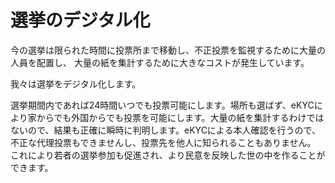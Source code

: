 # 選挙のデジタル化
今の選挙は限られた時間に投票所まで移動し、不正投票を監視するために大量の人員を配置し、 大量の紙を集計するために大きなコストが発生しています。

我々は選挙をデジタル化します。

選挙期間内であれば24時間いつでも投票可能にします。場所も選ばず、eKYCにより家からでも外国からでも投票を可能にします。大量の紙を集計するわけではないので、結果も正確に瞬時に判明します。eKYCによる本人確認を行うので、不正な代理投票もできませんし、投票先を他人に知られることもありません。 これにより若者の選挙参加も促進され、より民意を反映した世の中を作ることができます。
